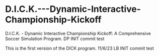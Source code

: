 # D.I.C.K.---Dynamic-Interactive-Championship-Kickoff
D.I.C.K. - Dynamic Interactive Championship Kickoff: A Comprehensive Soccer Simulation Program.
DP INIT commit test

This is the first version of the DICK program. 11/6/23 LB INIT commit test